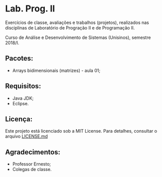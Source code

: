 # Lab. Prog. II

Exercícios de classe, avaliações e trabalhos (projetos), realizados nas disciplinas de Laboratório de Progração II e de Programação II.

Curso de Análise e Desenvolvimento de Sistemas (Unisinos), semestre 2018/I.

## Pacotes:
- Arrays bidimensionais (matrizes) - aula 01;

## Requisitos:
- Java JDK;
- Eclipse.

## Licença:
Este projeto está licenciado sob a MIT License. Para detalhes, consultar o arquivo [LICENSE.md](LICENSE.md)  

## Agradecimentos:
- Professor Ernesto;
- Colegas de classe.
